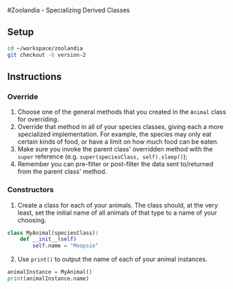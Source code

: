 #Zoolandia - Specializing Derived Classes

## Setup

```bash
cd ~/workspace/zoolandia
git checkout -b version-2
```

## Instructions

### Override

1. Choose one of the general methods that you created in the `Animal` class for overriding.
1. Override that method in all of your species classes, giving each a more specialized implementation. For example, the species may only eat certain kinds of food, or have a limit on how much food can be eaten.
1. Make sure you invoke the parent class' overridden method with the `super` reference (e.g. `super(speciesClass, self).sleep()`);
1. Remember you can pre-filter or post-filter the data sent to/returned from the parent class' method.

### Constructors

1. Create a class for each of your animals. The class should, at the very least, set the initial name of all animals of that type to a name of your choosing.

  ```python
  class MyAnimal(speciesClass):
      def __init__(self)
          self.name = "Moopsie"
  ```

2. Use `print()` to output the name of each of your animal instances.

  ```python
  animalInstance = MyAnimal()
  print(animalInstance.name)
  ```
